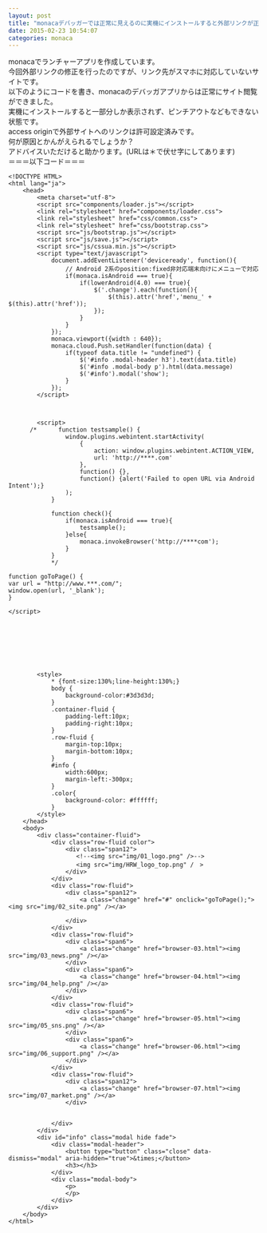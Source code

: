 ```yaml
---
layout: post
title: "monacaデバッガーでは正常に見えるのに実機にインストールすると外部リンクが正常に表示されない"
date: 2015-02-23 10:54:07
categories: monaca
---
```

<p>monacaでランチャーアプリを作成しています。<br>
今回外部リンクの修正を行ったのですが、リンク先がスマホに対応していないサイトです。<br>
以下のようにコードを書き、monacaのデバッガアプリからは正常にサイト閲覧ができました。<br>
実機にインストールすると一部分しか表示されず、ピンチアウトなどもできない状態です。<br>
access originで外部サイトへのリンクは許可設定済みです。<br>
何が原因とかんがえられるでしょうか？<br>
アドバイスいただけると助かります。(URLは＊で伏せ字にしてあります)<br>
＝＝＝以下コード＝＝＝</p>

<pre class="lang-html prettyprint-override"><code>&lt;!DOCTYPE HTML&gt;
&lt;html lang="ja"&gt;
    &lt;head&gt;
        &lt;meta charset="utf-8"&gt;
        &lt;script src="components/loader.js"&gt;&lt;/script&gt;
        &lt;link rel="stylesheet" href="components/loader.css"&gt;
        &lt;link rel="stylesheet" href="css/common.css"&gt;
        &lt;link rel="stylesheet" href="css/bootstrap.css"&gt;
        &lt;script src="js/bootstrap.js"&gt;&lt;/script&gt;
        &lt;script src="js/save.js"&gt;&lt;/script&gt;
        &lt;script src="js/cssua.min.js"&gt;&lt;/script&gt;
        &lt;script type="text/javascript"&gt;
            document.addEventListener('deviceready', function(){
                // Android 2系のposition:fixed非対応端末向けにメニューで対応
                if(monaca.isAndroid === true){
                    if(lowerAndroid(4.0) === true){
                        $('.change').each(function(){
                            $(this).attr('href','menu_' + $(this).attr('href'));
                        });
                    }
                }
            });
            monaca.viewport({width : 640});
            monaca.cloud.Push.setHandler(function(data) {
                if(typeof data.title != "undefined") {
                    $('#info .modal-header h3').text(data.title)
                    $('#info .modal-body p').html(data.message)
                    $('#info').modal('show');
                }
            });
        &lt;/script&gt;



        &lt;script&gt;
      /*      function testsample() {
                window.plugins.webintent.startActivity(
                    {
                        action: window.plugins.webintent.ACTION_VIEW,
                        url: 'http://****.com'
                    },
                    function() {},
                    function() {alert('Failed to open URL via Android Intent');}
                );
            }

            function check(){
                if(monaca.isAndroid === true){
                    testsample();
                }else{
                    monaca.invokeBrowser('http://****com');
                }
            }
            */

function goToPage() {
var url = "http://www.***.com/";
window.open(url, '_blank');
}

&lt;/script&gt;








        &lt;style&gt;
            * {font-size:130%;line-height:130%;}
            body {
                background-color:#3d3d3d;
            }
            .container-fluid {
                padding-left:10px;
                padding-right:10px;
            }
            .row-fluid {
                margin-top:10px;
                margin-bottom:10px;
            }
            #info {
                width:600px;
                margin-left:-300px;
            }
            .color{
                background-color: #ffffff;
            }
        &lt;/style&gt;
    &lt;/head&gt;
    &lt;body&gt;
        &lt;div class="container-fluid"&gt;
            &lt;div class="row-fluid color"&gt;
                &lt;div class="span12"&gt;
                   &lt;!--&lt;img src="img/01_logo.png" /&gt;--&gt;
                   &lt;img src="img/HRW_logo_top.png" /　&gt;
                &lt;/div&gt;
            &lt;/div&gt;
            &lt;div class="row-fluid"&gt;
                &lt;div class="span12"&gt;
                    &lt;a class="change" href="#" onclick="goToPage();"&gt;&lt;img src="img/02_site.png" /&gt;&lt;/a&gt;

                &lt;/div&gt;
            &lt;/div&gt;
            &lt;div class="row-fluid"&gt;
                &lt;div class="span6"&gt;
                    &lt;a class="change" href="browser-03.html"&gt;&lt;img src="img/03_news.png" /&gt;&lt;/a&gt;
                &lt;/div&gt;
                &lt;div class="span6"&gt;
                    &lt;a class="change" href="browser-04.html"&gt;&lt;img src="img/04_help.png" /&gt;&lt;/a&gt;
                &lt;/div&gt;
            &lt;/div&gt;
            &lt;div class="row-fluid"&gt;
                &lt;div class="span6"&gt;
                    &lt;a class="change" href="browser-05.html"&gt;&lt;img src="img/05_sns.png" /&gt;&lt;/a&gt;
                &lt;/div&gt;
                &lt;div class="span6"&gt;
                    &lt;a class="change" href="browser-06.html"&gt;&lt;img src="img/06_support.png" /&gt;&lt;/a&gt;
                &lt;/div&gt;
            &lt;/div&gt;
            &lt;div class="row-fluid"&gt;
                &lt;div class="span12"&gt;
                    &lt;a class="change" href="browser-07.html"&gt;&lt;img src="img/07_market.png" /&gt;&lt;/a&gt;
                &lt;/div&gt;


            &lt;/div&gt;
        &lt;/div&gt;
        &lt;div id="info" class="modal hide fade"&gt;
            &lt;div class="modal-header"&gt;
                &lt;button type="button" class="close" data-dismiss="modal" aria-hidden="true"&gt;&amp;times;&lt;/button&gt;
                &lt;h3&gt;&lt;/h3&gt;
            &lt;/div&gt;
            &lt;div class="modal-body"&gt;
                &lt;p&gt;
                &lt;/p&gt;
            &lt;/div&gt;
        &lt;/div&gt;
    &lt;/body&gt;
&lt;/html&gt;
</code></pre>
